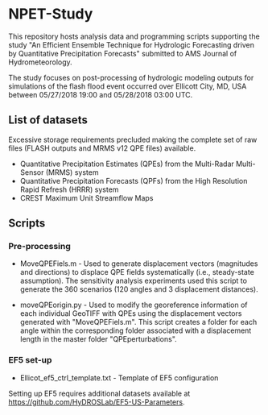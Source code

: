 # NPET-Study

This repository hosts analysis data and programming scripts supporting the study "An Efficient Ensemble Technique for Hydrologic Forecasting driven by Quantitative Precipitation Forecasts" submitted to AMS Journal of Hydrometeorology.

The study focuses on post-processing of hydrologic modeling outputs for simulations of the flash flood event occurred over Ellicott City, MD, USA between 05/27/2018 19:00 and 05/28/2018 03:00 UTC.

## List of datasets

Excessive storage requirements precluded making the complete set of raw files (FLASH outputs and MRMS v12 QPE files) available.

- Quantitative Precipitation Estimates (QPEs) from the Multi-Radar Multi-Sensor (MRMS) system
- Quantitative Precipitation Forecasts (QPFs) from the High Resolution Rapid Refresh (HRRR) system
- CREST Maximum Unit Streamflow Maps

## Scripts

### Pre-processing

- MoveQPEFiels.m - Used to generate displacement vectors (magnitudes and directions) to displace QPE fields systematically (i.e., steady-state assumption). The sensitivity analysis experiments used this script to generate the 360 scenarios (120 angles and 3 displacement distances).

- moveQPEorigin.py - Used to modify the georeference information of each individual GeoTIFF with QPEs using the displacement vectors generated with "MoveQPEFiels.m". This script creates a folder for each angle within the corresponding folder associated with a displacement length in the master folder "QPEperturbations".

### EF5 set-up

- Ellicot_ef5_ctrl_template.txt - Template of EF5 configuration

Setting up EF5 requires additional datasets available at https://github.com/HyDROSLab/EF5-US-Parameters.


